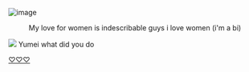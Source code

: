 ![image](https://64.media.tumblr.com/0e24d7a132da41b8b353496521a9adfe/366450f95065b5e7-69/s1280x1920/ce431a8759b6a2a78abbb86c1af3826079db530d.pnj)
<p align="center">
My love for women is indescribable guys i love women (i'm a bi)

![](https://i.imgur.com/bwfJQ4B.gif) 
Yumei what did you do

[♡♡♡](https://open.spotify.com/track/2yD1xivuIApRbFw6hhVOTD?si=8J_YeXM3RKuGVKWKKdQcPg)
